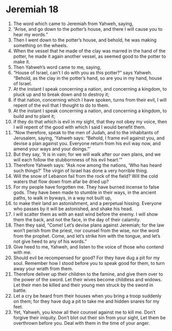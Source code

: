 ﻿
# Jeremiah 18
1. The word which came to Jeremiah from Yahweh, saying, 
2. “Arise, and go down to the potter’s house, and there I will cause you to hear my words.” 
3. Then I went down to the potter’s house, and behold, he was making something on the wheels. 
4. When the vessel that he made of the clay was marred in the hand of the potter, he made it again another vessel, as seemed good to the potter to make it. 
5. Then Yahweh’s word came to me, saying, 
6. “House of Israel, can’t I do with you as this potter?” says Yahweh. “Behold, as the clay in the potter’s hand, so are you in my hand, house of Israel. 
7. At the instant I speak concerning a nation, and concerning a kingdom, to pluck up and to break down and to destroy it; 
8. if that nation, concerning which I have spoken, turns from their evil, I will repent of the evil that I thought to do to them. 
9. At the instant I speak concerning a nation, and concerning a kingdom, to build and to plant it; 
10. if they do that which is evil in my sight, that they not obey my voice, then I will repent of the good with which I said I would benefit them. 
11. “Now therefore, speak to the men of Judah, and to the inhabitants of Jerusalem, saying, ‘Yahweh says: “Behold, I frame evil against you, and devise a plan against you. Everyone return from his evil way now, and amend your ways and your doings.”’ 
12. But they say, ‘It is in vain; for we will walk after our own plans, and we will each follow the stubbornness of his evil heart.’” 
13. Therefore Yahweh says: “Ask now among the nations, ‘Who has heard such things?’ The virgin of Israel has done a very horrible thing. 
14. Will the snow of Lebanon fail from the rock of the field? Will the cold waters that flow down from afar be dried up? 
15. For my people have forgotten me. They have burned incense to false gods. They have been made to stumble in their ways, in the ancient paths, to walk in byways, in a way not built up, 
16. to make their land an astonishment, and a perpetual hissing. Everyone who passes by it will be astonished, and shake his head. 
17. I will scatter them as with an east wind before the enemy. I will show them the back, and not the face, in the day of their calamity. 
18. Then they said, “Come! Let’s devise plans against Jeremiah; for the law won’t perish from the priest, nor counsel from the wise, nor the word from the prophet. Come, and let’s strike him with the tongue, and let’s not give heed to any of his words.” 
19. Give heed to me, Yahweh, and listen to the voice of those who contend with me. 
20. Should evil be recompensed for good? For they have dug a pit for my soul. Remember how I stood before you to speak good for them, to turn away your wrath from them. 
21. Therefore deliver up their children to the famine, and give them over to the power of the sword. Let their wives become childless and widows. Let their men be killed and their young men struck by the sword in battle. 
22. Let a cry be heard from their houses when you bring a troop suddenly on them; for they have dug a pit to take me and hidden snares for my feet. 
23. Yet, Yahweh, you know all their counsel against me to kill me. Don’t forgive their iniquity. Don’t blot out their sin from your sight, Let them be overthrown before you. Deal with them in the time of your anger. 

